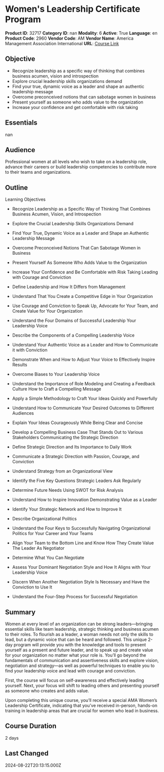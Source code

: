 # Women's Leadership Certificate Program

**Product ID**: 32717
**Category ID**: nan
**Modality**: 6
**Active**: True
**Language**: en
**Product Code**: 2960
**Vendor Code**: AM
**Vendor Name**: America Management Association International
**URL**: [Course Link](https://www.fastlaneus.com/course/amai-2960)

## Objective
- Recognize leadership as a specific way of thinking that combines business acumen, vision and introspection
- Explore crucial leadership skills organizations demand
- Find your true, dynamic voice as a leader and shape an authentic leadership message
- Overcome preconceived notions that can sabotage women in business
- Present yourself as someone who adds value to the organization
- Increase your confidence and get comfortable with risk taking

## Essentials
nan

## Audience
Professional women at all levels who wish to take on a leadership role, advance their careers or build leadership competencies to contribute more to their teams and organizations.

## Outline
Learning Objectives


- Recognize Leadership as a Specific Way of Thinking That Combines Business Acumen, Vision, and Introspection
- Explore the Crucial Leadership Skills Organizations Demand
- Find Your True, Dynamic Voice as a Leader and Shape an Authentic Leadership Message
- Overcome Preconceived Notions That Can Sabotage Women in Business
- Present Yourself As Someone Who Adds Value to the Organization
- Increase Your Confidence and Be Comfortable with Risk Taking
Leading with Courage and Conviction


- Define Leadership and How It Differs from Management
- Understand That You Create a Competitive Edge in Your Organization
- Use Courage and Conviction to Speak Up, Advocate for Your Team, and Create Value for Your Organization
- Understand the Four Domains of Successful Leadership
Your Leadership Voice


- Describe the Components of a Compelling Leadership Voice
- Understand Your Authentic Voice as a Leader and How to Communicate it with Conviction
- Demonstrate When and How to Adjust Your Voice to Effectively Inspire Results
- Overcome Biases to Your Leadership Voice
- Understand the Importance of Role Modeling and Creating a Feedback Culture
How to Craft a Compelling Message


- Apply a Simple Methodology to Craft Your Ideas Quickly and Powerfully
- Understand How to Communicate Your Desired Outcomes to Different Audiences
- Explain Your Ideas Courageously While Being Clear and Concise
- Develop a Compelling Business Case That Stands Out to Various Stakeholders
Communicating the Strategic Direction


- Define Strategic Direction and Its Importance to Daily Work
- Communicate a Strategic Direction with Passion, Courage, and Conviction
- Understand Strategy from an Organizational View
- Identify the Five Key Questions Strategic Leaders Ask Regularly
- Determine Future Needs Using SWOT for Risk Analysis
- Understand How to Inspire Innovation
Demonstrating Value as a Leader


- Identify Your Strategic Network and How to Improve It
- Describe Organizational Politics
- Understand the Four Keys to Successfully Navigating Organizational Politics for Your Career and Your Teams
- Align Your Team to the Bottom Line and Know How They Create Value
The Leader As Negotiator


- Determine What You Can Negotiate
- Assess Your Dominant Negotiation Style and How It Aligns with Your Leadership Voice
- Discern When Another Negotiation Style Is Necessary and Have the Conviction to Use It
- Understand the Four-Step Process for Successful Negotiation

## Summary
Women at every level of an organization can be strong leaders—bringing essential skills like team leadership, strategic thinking and business acumen to their roles. To flourish as a leader, a woman needs not only the skills to lead, but a dynamic voice that can be heard and followed. This unique 2-day program will provide you with the knowledge and tools to present yourself as a present and future leader, and to speak up and create value for your organization no matter what your role is. You’ll go beyond the fundamentals of communication and assertiveness skills and explore vision, negotiation and strategy—as well as powerful techniques to enable you to find your leadership voice and lead with courage and conviction.

First, the course will focus on self-awareness and effectively leading yourself. Next, your focus will shift to leading others and presenting yourself as someone who creates and adds value.

Upon completing this unique course, you’ll receive a special AMA Women’s Leadership Certificate, indicating that you’ve received in-person, hands-on training in leadership areas that are crucial for women who lead in business.

## Course Duration
2 days

## Last Changed
2024-08-22T20:13:15.000Z
